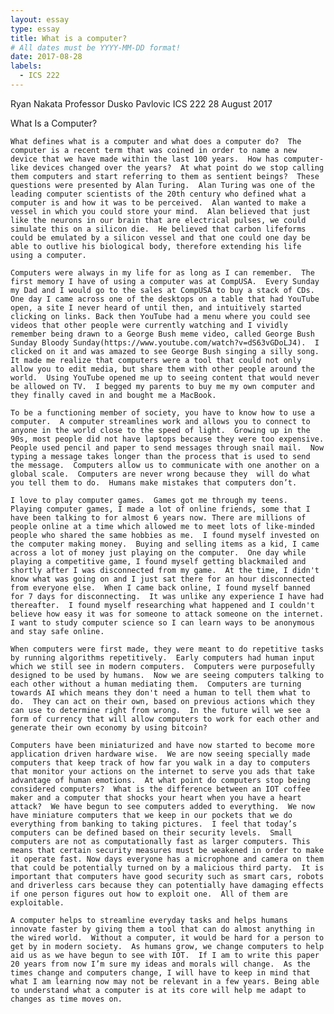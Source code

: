 ```yaml
---
layout: essay
type: essay
title: What is a computer?
# All dates must be YYYY-MM-DD format!
date: 2017-08-28
labels:
  - ICS 222
---
```


Ryan Nakata 
Professor Dusko Pavlovic
ICS 222
28 August 2017

What Is a Computer?

	What defines what is a computer and what does a computer do?  The computer is a recent term that was coined in order to name a new device that we have made within the last 100 years.  How has computer-like devices changed over the years?  At what point do we stop calling them computers and start referring to them as sentient beings?  These questions were presented by Alan Turing.  Alan Turing was one of the leading computer scientists of the 20th century who defined what a computer is and how it was to be perceived.  Alan wanted to make a vessel in which you could store your mind.  Alan believed that just like the neurons in our brain that are electrical pulses, we could simulate this on a silicon die.  He believed that carbon lifeforms could be emulated by a silicon vessel and that one could one day be able to outlive his biological body, therefore extending his life using a computer.

	Computers were always in my life for as long as I can remember.  The first memory I have of using a computer was at CompUSA.  Every Sunday my Dad and I would go to the sales at CompUSA to buy a stack of CDs.  One day I came across one of the desktops on a table that had YouTube open, a site I never heard of until then, and intuitively started clicking on links. Back then YouTube had a menu where you could see videos that other people were currently watching and I vividly remember being drawn to a George Bush meme video, called George Bush Sunday Bloody Sunday(https://www.youtube.com/watch?v=dS63vGDoLJ4).  I clicked on it and was amazed to see George Bush singing a silly song.  It made me realize that computers were a tool that could not only allow you to edit media, but share them with other people around the world.  Using YouTube opened me up to seeing content that would never be allowed on TV.  I begged my parents to buy me my own computer and they finally caved in and bought me a MacBook. 

	To be a functioning member of society, you have to know how to use a computer.  A computer streamlines work and allows you to connect to anyone in the world close to the speed of light.  Growing up in the 90s, most people did not have laptops because they were too expensive.  People used pencil and paper to send messages through snail mail.  Now typing a message takes longer than the process that is used to send the message.  Computers allow us to communicate with one another on a global scale.  Computers are never wrong because they  will do what you tell them to do.  Humans make mistakes that computers don’t.

	I love to play computer games.  Games got me through my teens.  Playing computer games, I made a lot of online friends, some that I have been talking to for almost 6 years now. There are millions of people online at a time which allowed me to meet lots of like-minded people who shared the same hobbies as me.  I found myself invested on the computer making money.  Buying and selling items as a kid, I came across a lot of money just playing on the computer.  One day while playing a competitive game, I found myself getting blackmailed and shortly after I was disconnected from my game.  At the time, I didn't know what was going on and I just sat there for an hour disconnected from everyone else.  When I came back online, I found myself banned for 7 days for disconnecting.  It was unlike any experience I have had thereafter.  I found myself researching what happened and I couldn't believe how easy it was for someone to attack someone on the internet.  I want to study computer science so I can learn ways to be anonymous and stay safe online.

	When computers were first made, they were meant to do repetitive tasks by running algorithms repetitively.  Early computers had human input which we still see in modern computers.  Computers were purposefully designed to be used by humans.  Now we are seeing computers talking to each other without a human mediating them.  Computers are turning towards AI which means they don't need a human to tell them what to do.  They can act on their own, based on previous actions which they can use to determine right from wrong.  In the future will we see a form of currency that will allow computers to work for each other and generate their own economy by using bitcoin?

	Computers have been miniaturized and have now started to become more application driven hardware wise.  We are now seeing specially made computers that keep track of how far you walk in a day to computers that monitor your actions on the internet to serve you ads that take advantage of human emotions.  At what point do computers stop being considered computers?  What is the difference between an IOT coffee maker and a computer that shocks your heart when you have a heart attack?  We have begun to see computers added to everything.  We now have miniature computers that we keep in our pockets that we do everything from banking to taking pictures.  I feel that today’s computers can be defined based on their security levels.  Small computers are not as computationally fast as larger computers. This means that certain security measures must be weakened in order to make it operate fast. Now days everyone has a microphone and camera on them that could be potentially turned on by a malicious third party.  It is important that computers have good security such as smart cars, robots and driverless cars because they can potentially have damaging effects if one person figures out how to exploit one.  All of them are exploitable.

	A computer helps to streamline everyday tasks and helps humans innovate faster by giving them a tool that can do almost anything in the wired world.  Without a computer, it would be hard for a person to get by in modern society.  As humans grow, we change computers to help aid us as we have begun to see with IOT.  If I am to write this paper 20 years from now I’m sure my ideas and morals will change.  As the times change and computers change, I will have to keep in mind that what I am learning now may not be relevant in a few years. Being able to understand what a computer is at its core will help me adapt to changes as time moves on.

	


